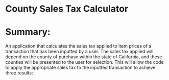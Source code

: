 # County Sales Tax Calculator
# Summary:
  An application that calculates the sales tax applied to item prices of a transaction that has been inputted by a user. The sales tax applied will depend on the county of purchase within the state of California, and these counties will be presented to the user for selection. This will allow the code to apply the appropriate sales tax to the inputted transaction to achieve three results: 
